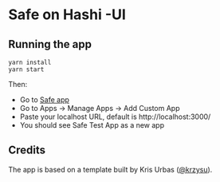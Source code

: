 # Safe on Hashi -UI

## Running the app

```
yarn install
yarn start
```

Then:

- Go to [Safe app](https://safe.global/)
- Go to Apps -> Manage Apps -> Add Custom App
- Paste your localhost URL, default is http://localhost:3000/
- You should see Safe Test App as a new app


## Credits

The app is based on a template built by Kris Urbas ([@krzysu](https://twitter.com/krzysu)).
